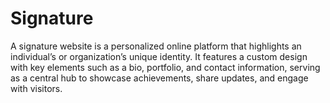 # Signature
A signature website is a personalized online platform that highlights an individual’s or organization’s unique identity. It features a custom design with key elements such as a bio, portfolio, and contact information, serving as a central hub to showcase achievements, share updates, and engage with visitors.
